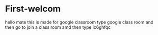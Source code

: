 # First-welcom
hello mate this is made for google classroom
type google class room and then go to join a class room amd then type ic6ghfqc
